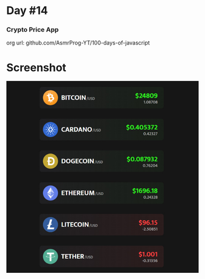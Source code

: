 # Day #14

### Crypto Price App
org url: github.com/AsmrProg-YT/100-days-of-javascript

# Screenshot
![sc](./screenshot.jpg)
